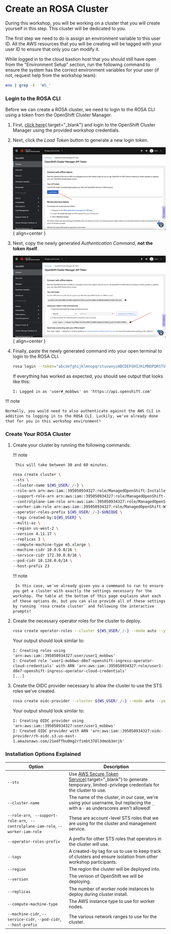 # Create an ROSA Cluster

During this workshop, you will be working on a cluster that you will create yourself in this step. This cluster will be dedicated to you. 

The first step we need to do is assign an environment variable to this user ID. All the AWS resources that you will be creating will be tagged with your user ID to ensure that only you can modify it.

While logged in to the cloud bastion host that you should still have open from the "Environment Setup" section, run the following command to ensure the system has the correct environment variables for your user (if not, request help from the workshop team):

```bash
env | grep -E  'WS_'
```

### Login to the ROSA CLI

Before we can create a ROSA cluster, we need to login to the ROSA CLI using a token from the OpenShift Cluster Manager.

1. First, [click here](https://console.redhat.com/openshift/token/rosa){:target="_blank"} and login to the OpenShift Cluster Manager using the provided workshop credentials.

1. Next, click the *Load Token* button to generate a new login token. 

    ![OpenShift Cluster Manager - Generate Token](../assets/images/ocm-generate-token.png){ align=center }

1. Next, copy the newly generated *Authentication Command*, **not the token itself**. 

    ![OpenShift Cluster Manager - Copy Login Command](../assets/images/ocm-copy-login-command.png){ align=center }

1. Finally, paste the newly generated command into your open terminal to login to the ROSA CLI.

    ```bash
    rosa login --token="abcdefghijklmnopqrstuvwxyzABCDEFGHIJKLMNOPQRSTUVWXYZ....."
    ```

    If everything has worked as expected, you should see output that looks like this:
    ```
    I: Logged in as 'user#_mobbws' on 'https://api.openshift.com'
    ```

!!! note

    Normally, you would need to also authenticate against the AWS CLI in addition to logging in to the ROSA CLI. Luckily, we've already done that for you in this workshop environment!

### Create Your ROSA Cluster

1. Create your cluster by running the following commands: 

    !!! note

        This will take between 30 and 60 minutes.

    ```bash
    rosa create cluster \
    --sts \
    --cluster-name ${WS_USER/_/-} \
    --role-arn arn:aws:iam::395050934327:role/ManagedOpenShift-Installer-Role \
    --support-role-arn arn:aws:iam::395050934327:role/ManagedOpenShift-Support-Role \
    --controlplane-iam-role arn:aws:iam::395050934327:role/ManagedOpenShift-ControlPlane-Role \
    --worker-iam-role arn:aws:iam::395050934327:role/ManagedOpenShift-Worker-Role \
    --operator-roles-prefix ${WS_USER/_/-}-$UNIQUE \
    --tags created-by:${WS_USER} \
    --multi-az \
    --region us-west-2 \
    --version 4.11.17 \
    --replicas 3 \
    --compute-machine-type m5.xlarge \
    --machine-cidr 10.0.0.0/16 \
    --service-cidr 172.30.0.0/16 \
    --pod-cidr 10.128.0.0/14 \
    --host-prefix 23
    ```

    !!! note

        In this case, we've already given you a commmand to run to ensure you get a cluster with exactly the settings necessary for the workshop. The table at the bottom of this page explains what each of these options do, but you can also provide all of these settings by running `rosa create cluster` and following the interactive prompts!

1. Create the necessary operator roles for the cluster to deploy. 

    ```bash
    rosa create operator-roles --cluster ${WS_USER/_/-} --mode auto --yes
    ```

    Your output should look similar to:

    ```
    I: Creating roles using 'arn:aws:iam::395050934327:user/user1_mobbws'
    I: Created role 'user1-mobbws-d8e7-openshift-ingress-operator-cloud-credentials' with ARN 'arn:aws:iam::395050934327:role/user1-d8e7-openshift-ingress-operator-cloud-credentials'
    [...]
    ```

1. Create the OIDC provider necessary to allow the cluster to use the STS roles we've created. 

    ```bash
    rosa create oidc-provider --cluster ${WS_USER/_/-} --mode auto --yes
    ```

    Your output should look similar to:

    ```
    I: Creating OIDC provider using 'arn:aws:iam::395050934327:user/user1_mobbws'
    I: Created OIDC provider with ARN 'arn:aws:iam::395050934327:oidc-provider/rh-oidc.s3.us-east-1.amazonaws.com/21edffbu0mg2rfimbt378l3dmob3mrjb'
    ```


### Installation Options Explained

| Option     | Description |
| ----------- | ------------------------------------ |
| `--sts`       | Use [AWS Secure Token Service](https://docs.aws.amazon.com/STS/latest/APIReference/welcome.html){:target="_blank"} to generate temporary, limited-privilege credentials for the cluster to use.  | 
| `--cluster-name`       | The name of the cluster, in our case, we're using your username, but replacing the `_` with a `-` as underscores aren't allowed!                 | 
| `--role-arn`, ` --support-role-arn`, ` --controlplane-iam-role`, `--worker-iam-role`    | These are account-level STS roles that we are using for the cluster and management service. | 
| `--operator-roles-prefix`       | A prefix for other STS roles that operators in the cluster will use. |
| `--tags` | A created-by tag for us to use to keep track of clusters and ensure isolation from other workshop participants. |
| `--region` | The region the cluster will be deployed into. |
| `--version` | The verison of OpenShift we will be deploying. |
| `--replicas` | The number of worker node instances to deploy during cluster install. |
| `--compute-machine-type` | The AWS instance type to use for worker nodes. |
| `--machine-cidr`, `--service-cidr`, `--pod-cidr`, `--host-prefix` | The various network ranges to use for the cluster. |